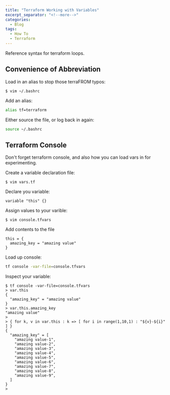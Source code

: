 ```yaml
---
title: "Terraform Working with Variables"
excerpt_separator: "<!--more-->"
categories:
  - Blog
tags:
  - How To
  - Terraform
---
```

Reference syntax for terraform loops.

## Convenience of Abbreviation

Load in an alias to stop those terraFROM typos:

```shell
$ vim ~/.bashrc
```

Add an alias:

```bash
alias tf=terraform
```

Either source the file, or log back in again:

```bash
source ~/.bashrc
```

## Terraform Console

Don't forget terraform console, and also how you can load vars in for experimenting.

Create a variable declaration file:

```shell
$ vim vars.tf
```

Declare you variable:

```hcl
variable "this" {}
```

Assign values to your varible:

```shell
$ vim console.tfvars
```

Add contents to the file

```hcl
this = {
  amazing_key = "amazing value"
}
```

Load up console:

```bash
tf console -var-file=console.tfvars
```

Inspect your variable:

```shell
$ tf console -var-file=console.tfvars
> var.this
{
  "amazing_key" = "amazing value"
}
> var.this.amazing_key
"amazing value"
>  
> { for k, v in var.this : k => [ for i in range(1,10,1) : "${v}-${i}" ] }
{
  "amazing_key" = [
    "amazing value-1",
    "amazing value-2",
    "amazing value-3",
    "amazing value-4",
    "amazing value-5",
    "amazing value-6",
    "amazing value-7",
    "amazing value-8",
    "amazing value-9",
  ]
}
>  
```
